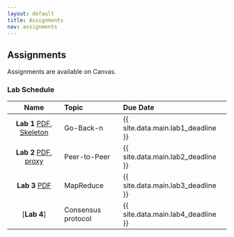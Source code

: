 ```yaml
---
layout: default
title: Assignments
nav: assignments
---
```


## Assignments
Assignments are available on Canvas.
<!-- Assignments are available on Canvas.  Please use Git to work on your projects. -->

### Lab Schedule

|      Name                 |           Topic                              |                Due Date            |
| :-----------------------: | :------------------------------------------  | :--------------------------------- |
| **Lab 1** [PDF]({{site.url}}/assignments/p1/cs5450_hw1_handout.pdf), [Skeleton]({{site.url}}/assignments/p1/hw1_skeleton.tar.gz)  | Go-Back-n                                    | {{ site.data.main.lab1_deadline }}    |
| **Lab 2** [PDF]({{site.url}}/assignments/p2/cs5450_hw2_new.pdf), [proxy]({{site.url}}/assignments/p2/proxy.py)              | Peer-to-Peer                                 | {{ site.data.main.lab2_deadline }}    |
| **Lab 3** [PDF]({{site.url}}/assignments/p3/cs5450_hw3_2024.pdf)              | MapReduce                                    | {{ site.data.main.lab3_deadline }}    |
| [**Lab 4**]               | Consensus protocol                           | {{ site.data.main.lab4_deadline }}    |
